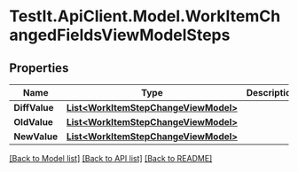 # TestIt.ApiClient.Model.WorkItemChangedFieldsViewModelSteps

## Properties

Name | Type | Description | Notes
------------ | ------------- | ------------- | -------------
**DiffValue** | [**List&lt;WorkItemStepChangeViewModel&gt;**](WorkItemStepChangeViewModel.md) |  | [optional] 
**OldValue** | [**List&lt;WorkItemStepChangeViewModel&gt;**](WorkItemStepChangeViewModel.md) |  | [optional] 
**NewValue** | [**List&lt;WorkItemStepChangeViewModel&gt;**](WorkItemStepChangeViewModel.md) |  | [optional] 

[[Back to Model list]](../README.md#documentation-for-models) [[Back to API list]](../README.md#documentation-for-api-endpoints) [[Back to README]](../README.md)

